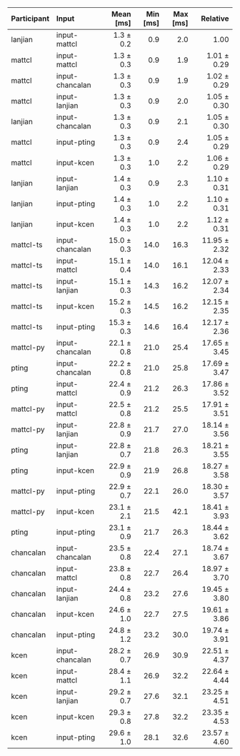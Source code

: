 | Participant | Input | Mean [ms] | Min [ms] | Max [ms] | Relative |
|:---|:---|---:|---:|---:|---:|
| lanjian | input-mattcl | 1.3 ± 0.2 | 0.9 | 2.0 | 1.00 |
| mattcl | input-mattcl | 1.3 ± 0.3 | 0.9 | 1.9 | 1.01 ± 0.29 |
| mattcl | input-chancalan | 1.3 ± 0.3 | 0.9 | 1.9 | 1.02 ± 0.29 |
| mattcl | input-lanjian | 1.3 ± 0.3 | 0.9 | 2.0 | 1.05 ± 0.30 |
| lanjian | input-chancalan | 1.3 ± 0.3 | 0.9 | 2.1 | 1.05 ± 0.30 |
| mattcl | input-pting | 1.3 ± 0.3 | 0.9 | 2.4 | 1.05 ± 0.29 |
| mattcl | input-kcen | 1.3 ± 0.3 | 1.0 | 2.2 | 1.06 ± 0.29 |
| lanjian | input-lanjian | 1.4 ± 0.3 | 0.9 | 2.3 | 1.10 ± 0.31 |
| lanjian | input-pting | 1.4 ± 0.3 | 1.0 | 2.2 | 1.10 ± 0.31 |
| lanjian | input-kcen | 1.4 ± 0.3 | 1.0 | 2.2 | 1.12 ± 0.31 |
| mattcl-ts | input-chancalan | 15.0 ± 0.3 | 14.0 | 16.3 | 11.95 ± 2.32 |
| mattcl-ts | input-mattcl | 15.1 ± 0.4 | 14.0 | 16.1 | 12.04 ± 2.33 |
| mattcl-ts | input-lanjian | 15.1 ± 0.3 | 14.3 | 16.2 | 12.07 ± 2.34 |
| mattcl-ts | input-kcen | 15.2 ± 0.3 | 14.5 | 16.2 | 12.15 ± 2.35 |
| mattcl-ts | input-pting | 15.3 ± 0.3 | 14.6 | 16.4 | 12.17 ± 2.36 |
| mattcl-py | input-chancalan | 22.1 ± 0.8 | 21.0 | 25.4 | 17.65 ± 3.45 |
| pting | input-chancalan | 22.2 ± 0.8 | 21.0 | 25.8 | 17.69 ± 3.47 |
| pting | input-mattcl | 22.4 ± 0.9 | 21.2 | 26.3 | 17.86 ± 3.52 |
| mattcl-py | input-mattcl | 22.5 ± 0.8 | 21.2 | 25.5 | 17.91 ± 3.51 |
| mattcl-py | input-lanjian | 22.8 ± 0.9 | 21.7 | 27.0 | 18.14 ± 3.56 |
| pting | input-lanjian | 22.8 ± 0.7 | 21.8 | 26.3 | 18.21 ± 3.55 |
| pting | input-kcen | 22.9 ± 0.9 | 21.9 | 26.8 | 18.27 ± 3.58 |
| mattcl-py | input-pting | 22.9 ± 0.7 | 22.1 | 26.0 | 18.30 ± 3.57 |
| mattcl-py | input-kcen | 23.1 ± 2.1 | 21.5 | 42.1 | 18.41 ± 3.93 |
| pting | input-pting | 23.1 ± 0.9 | 21.7 | 26.3 | 18.44 ± 3.62 |
| chancalan | input-chancalan | 23.5 ± 0.8 | 22.4 | 27.1 | 18.74 ± 3.67 |
| chancalan | input-mattcl | 23.8 ± 0.8 | 22.7 | 26.4 | 18.97 ± 3.70 |
| chancalan | input-lanjian | 24.4 ± 0.8 | 23.2 | 27.6 | 19.45 ± 3.80 |
| chancalan | input-kcen | 24.6 ± 1.0 | 22.7 | 27.5 | 19.61 ± 3.86 |
| chancalan | input-pting | 24.8 ± 1.2 | 23.2 | 30.0 | 19.74 ± 3.91 |
| kcen | input-chancalan | 28.2 ± 0.7 | 26.9 | 30.9 | 22.51 ± 4.37 |
| kcen | input-mattcl | 28.4 ± 1.1 | 26.9 | 32.2 | 22.64 ± 4.44 |
| kcen | input-lanjian | 29.2 ± 0.7 | 27.6 | 32.1 | 23.25 ± 4.51 |
| kcen | input-kcen | 29.3 ± 0.8 | 27.8 | 32.2 | 23.35 ± 4.53 |
| kcen | input-pting | 29.6 ± 1.0 | 28.1 | 32.6 | 23.57 ± 4.60 |
